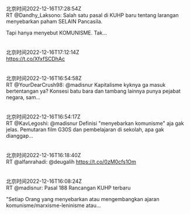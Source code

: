 北京时间2022-12-16T17:28:54Z<br>RT @Dandhy_Laksono: Salah satu pasal di KUHP baru tentang larangan menyebarkan paham SELAIN Pancasila.

Tapi hanya menyebut KOMUNISME. Tak…<br><br><br>北京时间2022-12-16T17:12:14Z<br>https://t.co/XfxfSCDhAc<br><br><br>北京时间2022-12-16T16:54:58Z<br>RT @YourDearCrush98: @madisnur Kapitalisme kyknya ga masuk bertentangan ya? Konsesi batu bara dan tambang lainnya punya pejabat negara, sam…<br><br><br>北京时间2022-12-16T16:54:17Z<br>RT @KavLegoshi: @madisnur Definisi "menyebarkan komunisme" aja gak jelas. Pemutaran film G30S dan pembelajaran di sekolah, apa gak dianggap…<br><br><br>北京时间2022-12-16T16:18:40Z<br>RT @alfanrahadi: @deugalih https://t.co/0zM0cfs1Om<br><br><br>北京时间2022-12-16T16:08:24Z<br>RT @madisnur: Pasal 188 Rancangan KUHP terbaru

"Setiap Orang yang menyebarkan atau mengembangkan ajaran komunisme/marxisme-leninisme atau…<br><br><br>
